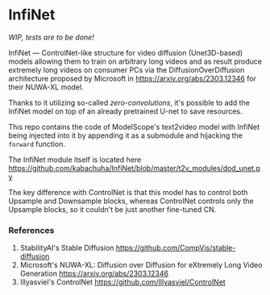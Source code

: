 # InfiNet

*WIP, tests are to be done!*

InfiNet — ControlNet-like structure for video diffusion (Unet3D-based) models allowing them to train on arbitrary long videos and as result produce extremely long videos on consumer PCs via the DiffusionOverDiffusion architecture proposed by Microsoft in https://arxiv.org/abs/2303.12346 for their NUWA-XL model.

Thanks to it utilizing so-called *zero-convolutions*, it's possible to add the InfiNet model on top of an already pretrained U-net to save resources.

This repo contains the code of ModelScope's text2video model with InfiNet being injected into it by appending it as a submodule and hijacking the `forward` function.

The InfiNet module itself is located here https://github.com/kabachuha/InfiNet/blob/master/t2v_modules/dod_unet.py

The key difference with ControlNet is that this model has to control both Upsample and Downsample blocks, whereas ControlNet controls only the Upsample blocks, so it couldn't be just another fine-tuned CN.

### References

1. StabilityAI's Stable Diffusion https://github.com/CompVis/stable-diffusion
2. Microsoft's NUWA-XL: Diffusion over Diffusion for eXtremely Long Video Generation https://arxiv.org/abs/2303.12346
3. lllyasviel's ControlNet https://github.com/lllyasviel/ControlNet
